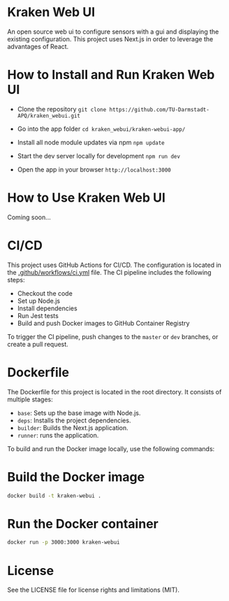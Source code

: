 # Kraken Web UI

An open source web ui to configure sensors with a gui and displaying the existing configuration. This project uses Next.js in order to leverage the advantages of React.

# How to Install and Run Kraken Web UI

- Clone the repository
``git clone https://github.com/TU-Darmstadt-APQ/kraken_webui.git``

- Go into the app folder
``cd kraken_webui/kraken-webui-app/``

- Install all node module updates via npm
``npm update``

- Start the dev server locally for development
``npm run dev``

- Open the app in your browser
``http://localhost:3000``

# How to Use Kraken Web UI

Coming soon...

# CI/CD

This project uses GitHub Actions for CI/CD. The configuration is located in the [.github/workflows/ci.yml](.github/workflows/ci.yml) file. The CI pipeline includes the following steps:
- Checkout the code
- Set up Node.js
- Install dependencies
- Run Jest tests
- Build and push Docker images to GitHub Container Registry

To trigger the CI pipeline, push changes to the `master` or `dev` branches, or create a pull request.

# Dockerfile

The Dockerfile for this project is located in the root directory. It consists of multiple stages:
- `base`: Sets up the base image with Node.js.
- `deps`: Installs the project dependencies.
- `builder`: Builds the Next.js application.
- `runner`: runs the application.

To build and run the Docker image locally, use the following commands:

# Build the Docker image
```bash
docker build -t kraken-webui .
```

# Run the Docker container
```bash
docker run -p 3000:3000 kraken-webui
```

# License

See the LICENSE file for license rights and limitations (MIT).